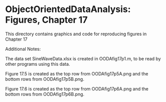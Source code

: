 # ObjectOrientedDataAnalysis: Figures, Chapter 17
This directory contains graphics and code for reproducing figures in Chapter 17

Additional Notes:


The data set SineWaveData.xlsx is created in OODAfig17p1.m, to be read by other programs using this data.

Figure 17.5 is created as the top row from OODAfig17p5A.png and the bottom rows from OODAfig17p5B.png.    

Figure 17.6 is created as the top row from OODAfig17p6A.png and the bottom rows from OODAfig17p6B.png.    



